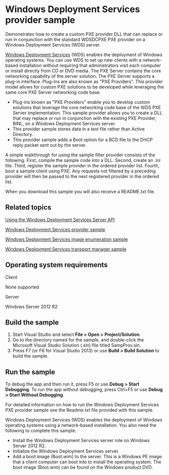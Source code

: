 Windows Deployment Services provider sample
===========================================

Demonstrates how to create a custom PXE provider DLL that can replace or run in conjunction with the standard WDSDCPXE PXE provider on a Windows Deployment Services (WDS) server.

[Windows Deployment Services](http://msdn.microsoft.com/en-us/library/windows/desktop/dd379586) (WDS) enables the deployment of Windows operating systems. You can use WDS to set up new clients with a network-based installation without requiring that administrators visit each computer or install directly from CD or DVD media. The PXE Server contains the core networking capability of the server solution. The PXE Server supports a plug-in interface. Plug-ins are also known as "PXE Providers". This provider model allows for custom PXE solutions to be developed while leveraging the same core PXE Server networking code base.

-   Plug-ins known as "PXE Providers" enable you to develop custom solutions that leverage the core networking code base of the WDS PXE Server implementation. This sample provider allows you to create a DLL that may replace or run in conjunction with the existing PXE Provider, BINL, on a Windows Deployment Services server.
-   This provider sample stores data in a text file rather than Active Directory.
-   This provider sample adds a Boot option for a BCD file to the DHCP reply packet sent out by the server.

A simple walkthrough for using the sample filter provider consists of the following. First, compile the sample code into a DLL. Second, create an .ini file. Third, register the sample provider in the ordered provider list. Fourth, boot a sample client using PXE. Any requests not filtered by a preceding provider will then be passed to the next registered provider in the ordered list.

When you download this sample you will also receive a README.txt file.

Related topics
--------------

[Using the Windows Deployment Services Server API](http://msdn.microsoft.com/en-us/library/windows/desktop/bb530732)

[Windows Deployment Services provider sample](http://go.microsoft.com/fwlink/p/?linkid=254936)

[Windows Deployment Services image enumeration sample](http://go.microsoft.com/fwlink/p/?linkid=254937)

[Windows Deployment Services transport manager sample](http://go.microsoft.com/fwlink/p/?linkid=254942)

Operating system requirements
-----------------------------

Client

None supported

Server

Windows Server 2012 R2

Build the sample
----------------

1.  Start Visual Studio and select **File \> Open \> Project/Solution**.
2.  Go to the directory named for the sample, and double-click the Microsoft Visual Studio Solution (.sln) file titled SampProv.sln.
3.  Press F7 (or F6 for Visual Studio 2013) or use **Build \> Build Solution** to build the sample.

Run the sample
--------------

To debug the app and then run it, press F5 or use **Debug \> Start Debugging**. To run the app without debugging, press Ctrl+F5 or use **Debug \> Start Without Debugging**.

For detailed information on how to run the Windows Deployment Services PXE provider sample see the Readme.txt file provided with this sample.

Windows Deployment Services (WDS) enables the deployment of Windows operating systems using a network-based installation. You also need the following to complete this sample.

-   Install the Windows Deployment Services server role on Windows Server 2012 R2.
-   Initialize the Windows Deployment Services server.
-   Add a boot image (Boot.wim) to the server. This is a Windows PE image that a client computer can boot into to install the operating system. The boot image (Boot.wim) can be found on the Windows product DVD.

